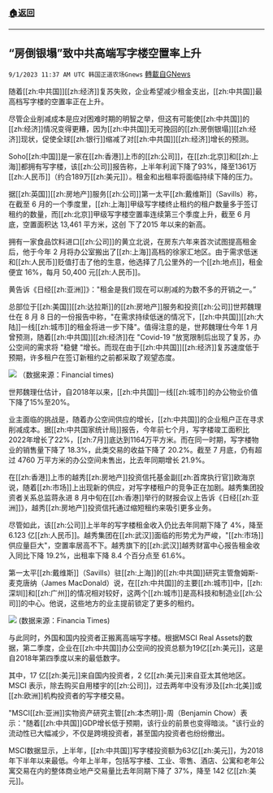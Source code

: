 ###  [:house:返回](README.md)
---


## “房倒银塌”致中共高端写字楼空置率上升
`9/1/2023 11:37 AM UTC 韩国正道农场Gnews` [轉載自GNews](https://gnews.org/articles/1630727)

   
随着[[zh:中共国]][[zh:经济]]复苏失败，企业希望减少租金支出，[[zh:中共国]]最高档写字楼的空置率正在上升。

  

尽管企业削减成本是应对困难时期的明智之举，但这有可能使[[zh:中共国]]的[[zh:经济]]情况变得更糟，因为[[zh:中共国]]无可挽回的[[zh:房倒银塌]][[zh:经济]]现状，促使全球[[zh:银行]]缩减了对[[zh:中共国]][[zh:经济]]增长的预测。

 Soho[[zh:中国]]是一家在[[zh:香港]]上市的[[zh:公司]]，在[[zh:北京]]和[[zh:上海]]都拥有写字楼，该[[zh:公司]]报告称，上半年利润下降了93%，降至1361万[[zh:人民币]]（约合189万[[zh:美元]]）。租金和出租率将面临持续下降的压力。

  

据[[zh:英国]][[zh:房地产]]服务[[zh:公司]]第一太平[[zh:戴维斯]]（Savills）称，在截至 6 月的一个季度里，[[zh:上海]]甲级写字楼终止租约的租户数量多于签订租约的数量，而[[zh:北京]]甲级写字楼空置率连续第三个季度上升，截至 6 月底，空置面积达 13,461 平方米，这创 下了2015 年以来的新高。

  

拥有一家食品饮料进口[[zh:公司]]的黄立北说，在房东六年来首次试图提高租金后，他于今年 2 月将办公室搬出了[[zh:上海]]高档的徐家汇地区。由于需求低迷和[[zh:人民币]]贬值打击了他的生意，他选择了几公里外的一个[[zh:地点]]，租金便宜 16%，每月 50,400 元[[zh:人民币]]。

  

黄告诉《日经[[zh:亚洲]]》："租金是我们现在可以削减的为数不多的开销之一。”

  

总部位于[[zh:美国]][[zh:达拉斯]]的[[zh:房地产]]服务和投资[[zh:公司]]世邦魏理仕在 8 月 8 日的一份报告中称，"在需求持续低迷的情况下，[[zh:中共国]][[zh:大陆]]一线[[zh:城市]]的租金将进一步下降"。值得注意的是，世邦魏理仕今年 1 月曾预测，随着[[zh:中共国]][[zh:经济]]在 "Covid-19 "放宽限制后出现了复苏，办公空间的需求将 "稳健 "增长。而现在由于[[zh:中共国]][[zh:经济]]复苏速度低于预期，许多租户在签订新租约之前都采取了观望态度。

  

![](ipfs://QmeGAgUocZBvNckT7fLX4Qe6r2uhjuYJQ4PQ8QseFhiKCK?.png)
（数据来源：Financial times)



世邦魏理仕估计，自2018年以来，[[zh:中共国]]一线[[zh:城市]]的办公物业价值下降了15%至20%。

业主面临的挑战是，随着办公空间供应的增长，[[zh:中共国]]的企业租户正在寻求削减成本。据[[zh:中共国家统计局]]报告，今年前七个月，写字楼竣工面积比2022年增长了22%，[[zh:7月]]底达到1164万平方米。而在同一时期，写字楼物业的销售量下降了 18.3%，此类交易的收益下降了 20.2%。截至 7 月底，仍有超过 4760 万平方米的办公空间未售出，比去年同期增长 21.9%。

  

在[[zh:香港]]上市的越秀[[zh:房地产]]投资信托基金副[[zh:首席执行官]]欧海京说，随着[[zh:市场]]上出现新的供应，对写字楼租户的竞争正在加剧。越秀集团投资者关系总监蒋永进 8 月中旬在[[zh:香港]]举行的财报会议上告诉《日经[[zh:亚洲]]》，越秀[[zh:房地产]]投资信托通过缩短租约来吸引更多业务。

  

尽管如此，该[[zh:公司]]上半年的写字楼租金收入仍比去年同期下降了 4%，降至 6.123 亿[[zh:人民币]]。越秀集团在[[zh:武汉]]面临的形势尤为严峻，"[[zh:市场]]供应量巨大"，空置率居高不下。越秀旗下的[[zh:武汉]]越秀财富中心报告租金收入同比下降 19.2%，出租率下降 8.4 个百分点至 61.6%。

  

第一太平[[zh:戴维斯]]（Savills）驻[[zh:上海]]的[[zh:中共国]]研究主管詹姆斯-麦克唐纳（James MacDonald）说，在[[zh:中共国]]的主要[[zh:城市]]中，[[zh:深圳]]和[[zh:广州]]的情况相对较好，这两个[[zh:城市]]是高科技和制造业[[zh:公司]]的中心。他说，这些地方的业主提前锁定了更多的租约。

  
![](ipfs://QmbzjNVx3jTjZDG6avYG2pX41GZuvJM1rPeRSnVs4A6A7P?.png)
(数据来源：Financia Times)


与此同时，外国和国内投资者正搬离高端写字楼。根据MSCI Real Assets的数据，第二季度，企业在[[zh:中共国]]办公空间的投资总额为19亿[[zh:美元]]，这是自2018年第四季度以来的最低数字。

  

其中，17 亿[[zh:美元]]来自国内投资者，2 亿[[zh:美元]]来自亚太其他地区。MSCI 表示，除去购买自用楼宇的[[zh:公司]]，过去两年中没有涉及[[zh:北美]]或[[zh:欧洲]]机构投资者的写字楼交易。

  

"MSCI[[zh:亚洲]]实物资产研究主管[[zh:本杰明]]-周（Benjamin Chow）表示："随着[[zh:中共国]]GDP增长低于预期，该行业的前景也变得暗淡。"该行业的流动性已大幅减少，不仅是跨境投资者，甚至国内投资者也纷纷撤出。

  

MSCI数据显示，上半年，[[zh:中共国]]写字楼投资额为63亿[[zh:美元]]，为2018年下半年以来最低。今年上半年，包括写字楼、工业、零售、酒店、公寓和老年公寓交易在内的整体商业地产交易量比去年同期下降了 37%，降至 142 亿[[zh:美元]]。
